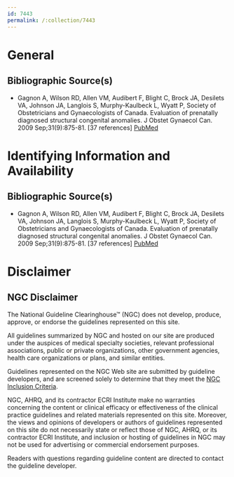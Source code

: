 ```yaml
---
id: 7443
permalink: /:collection/7443
---
```


# General

## Bibliographic Source(s)

- Gagnon A, Wilson RD, Allen VM, Audibert F, Blight C, Brock JA, Desilets VA, Johnson JA, Langlois S, Murphy-Kaulbeck L, Wyatt P, Society of Obstetricians and Gynaecologists of Canada. Evaluation of prenatally diagnosed structural congenital anomalies. J Obstet Gynaecol Can. 2009 Sep;31(9):875-81. [37 references] [ PubMed ](http://www.ncbi.nlm.nih.gov/entrez/query.fcgi?cmd=Retrieve&db=pubmed&dopt=Abstract&list_uids=19941713)

# Identifying Information and Availability

## Bibliographic Source(s)

- Gagnon A, Wilson RD, Allen VM, Audibert F, Blight C, Brock JA, Desilets VA, Johnson JA, Langlois S, Murphy-Kaulbeck L, Wyatt P, Society of Obstetricians and Gynaecologists of Canada. Evaluation of prenatally diagnosed structural congenital anomalies. J Obstet Gynaecol Can. 2009 Sep;31(9):875-81. [37 references] [ PubMed ](http://www.ncbi.nlm.nih.gov/entrez/query.fcgi?cmd=Retrieve&db=pubmed&dopt=Abstract&list_uids=19941713)

# Disclaimer

## NGC Disclaimer

The National Guideline Clearinghouse™ (NGC) does not develop, produce, approve, or endorse the guidelines represented on this site.

All guidelines summarized by NGC and hosted on our site are produced under the auspices of medical specialty societies, relevant professional associations, public or private organizations, other government agencies, health care organizations or plans, and similar entities.

Guidelines represented on the NGC Web site are submitted by guideline developers, and are screened solely to determine that they meet the [NGC Inclusion Criteria](/help-and-about/summaries/inclusion-criteria).

NGC, AHRQ, and its contractor ECRI Institute make no warranties concerning the content or clinical efficacy or effectiveness of the clinical practice guidelines and related materials represented on this site. Moreover, the views and opinions of developers or authors of guidelines represented on this site do not necessarily state or reflect those of NGC, AHRQ, or its contractor ECRI Institute, and inclusion or hosting of guidelines in NGC may not be used for advertising or commercial endorsement purposes.

Readers with questions regarding guideline content are directed to contact the guideline developer.

